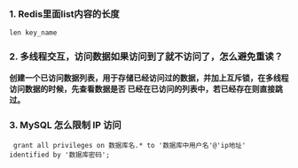 ### 1. Redis里面list内容的长度

`len key_name`

### 2. 多线程交互，访问数据如果访问到了就不访问了，怎么避免重读？

**创建一个已访问数据列表，用于存储已经访问过的数据，并加上互斥锁，在多线程访问数据的时候，先查看数据是否
已经在已访问的列表中，若已经存在则直接跳过。**

### 3. MySQL 怎么限制 IP 访问

` grant all privileges on 数据库名.* to '数据库中用户名'@'ip地址' identified by '数据库密码';`